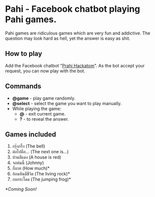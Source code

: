 # Pahi - Facebook chatbot playing Pahi games.
Pahi games are ridiculous games which are very fun and addictive. The question may look hard as hell, yet the answer is easy as shit.

## How to play
Add the Facebook chatbot "[Prahi Hackatom](https://www.facebook.com/prahi.hackatom.5)". As the bot accept your request, you can now play with the bot.

## Commands
- **@game** - play game randomly.
- **@select** - select the game you want to play manually.
- While playing the game:
  - **@** - exit current game.
  - **?** - to reveal the answer.

## Games included
1. กรุ๊งกริ๊ง (The bell)
2. ต่อไปคือ... (The next one is...)
3. บ้านสีแดง (A house is red)
4. จอห์นนี่ (Johnny)
5. กี่บาท (How much)*
6. ก้อนหินมีชีวิต (The living rock)*
7. กบกระโดด (The jumping frog)*

*\*Coming Soon!*
